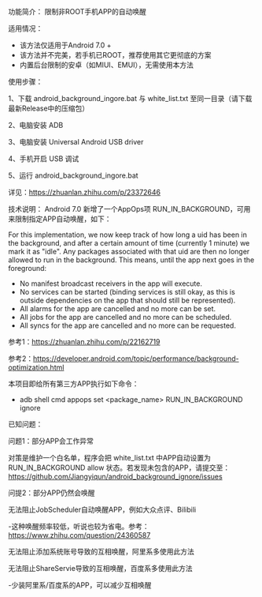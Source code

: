功能简介：
限制非ROOT手机APP的自动唤醒

适用情况：
- 该方法仅适用于Android 7.0 +
- 该方法并不完美，若手机已ROOT，推荐使用其它更彻底的方案
- 内置后台限制的安卓（如MIUI、EMUI），无需使用本方法

使用步骤：

1、下载 android_background_ingore.bat 与 white_list.txt 至同一目录（请下载最新Release中的压缩包）

2、电脑安装 ADB

3、电脑安装 Universal Android USB driver

4、手机开启 USB 调试 

5、运行 android_background_ingore.bat

详见：https://zhuanlan.zhihu.com/p/23372646

技术说明：
Android 7.0 新增了一个AppOps项 RUN_IN_BACKGROUND，可用来限制指定APP自动唤醒，如下：

For this implementation, we now keep track of how long a uid has
been in the background, and after a certain amount of time
(currently 1 minute) we mark it as "idle".  Any packages associated
with that uid are then no longer allowed to run in the background.
This means, until the app next goes in the foreground:

- No manifest broadcast receivers in the app will execute.
- No services can be started (binding services is still okay,
  as this is outside dependencies on the app that should still
  be represented).
- All alarms for the app are cancelled and no more can be set.
- All jobs for the app are cancelled and no more can be scheduled.
- All syncs for the app are cancelled and no more can be requested.

参考1：https://zhuanlan.zhihu.com/p/22162719

参考2：https://developer.android.com/topic/performance/background-optimization.html

本项目即给所有第三方APP执行如下命令：
- adb shell cmd appops set <package_name> RUN_IN_BACKGROUND ignore

已知问题：

问题1：部分APP会工作异常

对策是维护一个白名单，程序会把 white_list.txt 中APP自动设置为 RUN_IN_BACKGROUND allow 状态。若发现未包含的APP，请提交至：https://github.com/Jiangyiqun/android_background_ignore/issues

问提2：部分APP仍然会唤醒

无法阻止JobScheduler自动唤醒APP，例如大众点评、Bilibili

-这种唤醒频率较低，听说也较为省电。参考：https://www.zhihu.com/question/24360587

无法阻止添加系统账号导致的互相唤醒，阿里系多使用此方法

无法阻止ShareServie导致的互相唤醒，百度系多使用此方法

-少装阿里系/百度系的APP，可以减少互相唤醒
